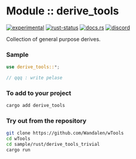 # Module :: derive_tools
[![experimental](https://img.shields.io/badge/stability-experimental-orange.svg)](https://github.com/emersion/stability-badges#experimental) [![rust-status](https://github.com/Wandalen/wTools/actions/workflows/ModuleDeriveToolsPush.yml/badge.svg)](https://github.com/Wandalen/wTools/actions/workflows/ModuleDeriveToolsPush.yml) [![docs.rs](https://img.shields.io/docsrs/derive_tools?color=e3e8f0&logo=docs.rs)](https://docs.rs/derive_tools) [![discord](https://img.shields.io/discord/872391416519737405?color=e3e8f0&logo=discord&logoColor=e3e8f0)](https://discord.gg/JwTG6d2b)

Collection of general purpose derives.

### Sample

```rust
use derive_tools::*;

// qqq : write pelase

```

### To add to your project

```sh
cargo add derive_tools
```

### Try out from the repository

```sh
git clone https://github.com/Wandalen/wTools
cd wTools
cd sample/rust/derive_tools_trivial
cargo run
```
